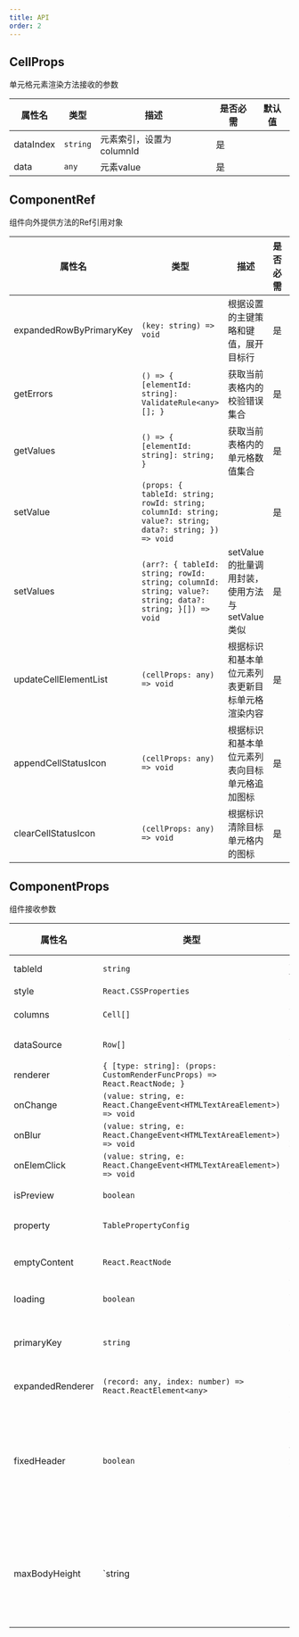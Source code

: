 ```yaml
---
title: API
order: 2
---
```


  ## CellProps
  
  单元格元素渲染方法接收的参数
  
  | 属性名 | 类型 | 描述 | 是否必需 | 默认值 |
  | --- | --- | --- | --- | --- |
  | dataIndex | `string` | 元素索引，设置为columnId | 是 |  |
| data | `any` | 元素value | 是 |  |
  

  ## ComponentRef
  
  组件向外提供方法的Ref引用对象
  
  | 属性名 | 类型 | 描述 | 是否必需 | 默认值 |
  | --- | --- | --- | --- | --- |
  | expandedRowByPrimaryKey | `(key: string) => void` | 根据设置的主键策略和键值，展开目标行 | 是 |  |
| getErrors | `() => { [elementId: string]: ValidateRule<any>[]; }` | 获取当前表格内的校验错误集合 | 是 |  |
| getValues | `() => { [elementId: string]: string; }` | 获取当前表格内的单元格数值集合 | 是 |  |
| setValue | `(props: { tableId: string; rowId: string; columnId: string; value?: string; data?: string; }) => void` |  | 是 |  |
| setValues | `(arr?: { tableId: string; rowId: string; columnId: string; value?: string; data?: string; }[]) => void` | setValue的批量调用封装，使用方法与setValue类似 | 是 |  |
| updateCellElementList | `(cellProps: any) => void` | 根据标识和基本单位元素列表更新目标单元格渲染内容 | 是 |  |
| appendCellStatusIcon | `(cellProps: any) => void` | 根据标识和基本单位元素列表向目标单元格追加图标 | 是 |  |
| clearCellStatusIcon | `(cellProps: any) => void` | 根据标识清除目标单元格内的图标 | 是 |  |
  

  ## ComponentProps
  
  组件接收参数
  
  | 属性名 | 类型 | 描述 | 是否必需 | 默认值 |
  | --- | --- | --- | --- | --- |
  | tableId | `string` | 列表ID，默认为table0 | 否 | table0 |
| style | `React.CSSProperties` | 自定义内联样式 | 否 |  |
| columns | `Cell[]` | 列表的表头渲染元素集合 | 是 |  |
| dataSource | `Row[]` | 列表的主体行渲染元素集合 | 是 |  |
| renderer | `{ [type: string]: (props: CustomRenderFuncProps) => React.ReactNode; }` | 自定义渲染类型 | 否 |  |
| onChange | `(value: string, e: React.ChangeEvent<HTMLTextAreaElement>) => void` | 元素发生改变的时候触发的回调 | 否 |  |
| onBlur | `(value: string, e: React.ChangeEvent<HTMLTextAreaElement>) => void` | 元素失焦的时候触发的回调 | 否 |  |
| onElemClick | `(value: string, e: React.ChangeEvent<HTMLTextAreaElement>) => void` | 单元格元素被点击时触发的回调 | 否 |  |
| isPreview | `boolean` | 是否为预览模式，默认为false | 否 | false |
| property | `TablePropertyConfig` | 表格额外功能配置项 | 否 |  |
| emptyContent | `React.ReactNode` | 设置数据为空的时候的表格内容展现 | 否 |  |
| loading | `boolean` | 表格是否在加载中，默认为false | 否 | false |
| primaryKey | `string` | 表格行数据键值key，必须保证每行唯一，默认为：rowId | 否 | rowId |
| expandedRenderer | `(record: any, index: number) => React.ReactElement<any>` | 额外渲染行的渲染函数 | 否 |  |
| fixedHeader | `boolean` | 表头是否固定，该属性配合maxBodyHeight使用，当内容区域的高度超过maxBodyHeight的时候，在内容区域会出现滚动条 | 否 |  |
| maxBodyHeight | `string | number` | 最大内容区域的高度,在`fixedHeader`为`true`的时候,超过这个高度会出现滚动条，默认为300px | 否 | 300 |
  